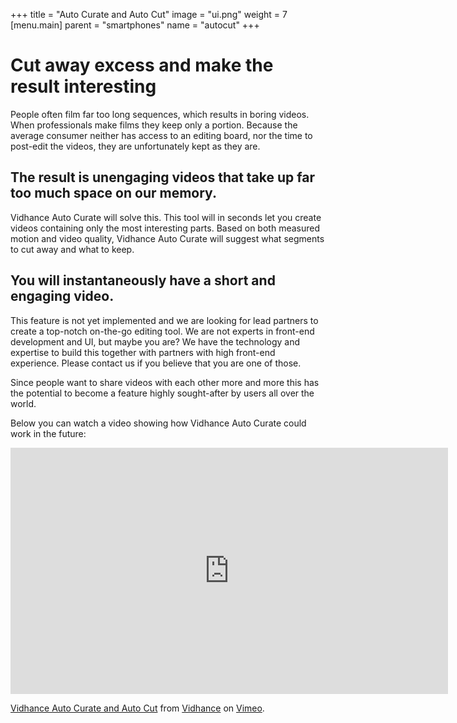 +++
title = "Auto Curate and Auto Cut"
image = "ui.png"
weight = 7
[menu.main]
parent = "smartphones"
name = "autocut"
+++
# Cut away excess and make the result interesting 

People often film far too long sequences, which results in boring videos. When professionals make films they keep only a portion. Because the average consumer neither has access to an editing board, nor the time to post-edit the videos, they are unfortunately kept as they are.

## The result is unengaging videos that take up far too much space on our memory. 

Vidhance Auto Curate will solve this. This tool will in seconds let you create videos containing only the most interesting parts. Based on both measured motion and video quality, Vidhance Auto Curate will suggest what segments to cut away and what to keep. 

## You will instantaneously have a short and engaging video.

This feature is not yet implemented and we are looking for lead partners to create a top-notch on-the-go editing tool. We are not experts in front-end development and UI, but maybe you are? We have the technology and expertise to build this together with partners with high front-end experience. Please contact us if you believe that you are one of those. 

Since people want to share videos with each other more and more this has the potential to become a feature highly sought-after by users all over the world.

Below you can watch a video showing how Vidhance Auto Curate could work in the future:

<iframe src="https://player.vimeo.com/video/159424015?title=0&byline=0&portrait=0" width="700" height="394" frameborder="0" webkitallowfullscreen mozallowfullscreen allowfullscreen></iframe>
<p><a href="https://vimeo.com/159424015">Vidhance Auto Curate and Auto Cut</a> from <a href="https://vimeo.com/user49017225">Vidhance</a> on <a href="https://vimeo.com">Vimeo</a>.</p>
